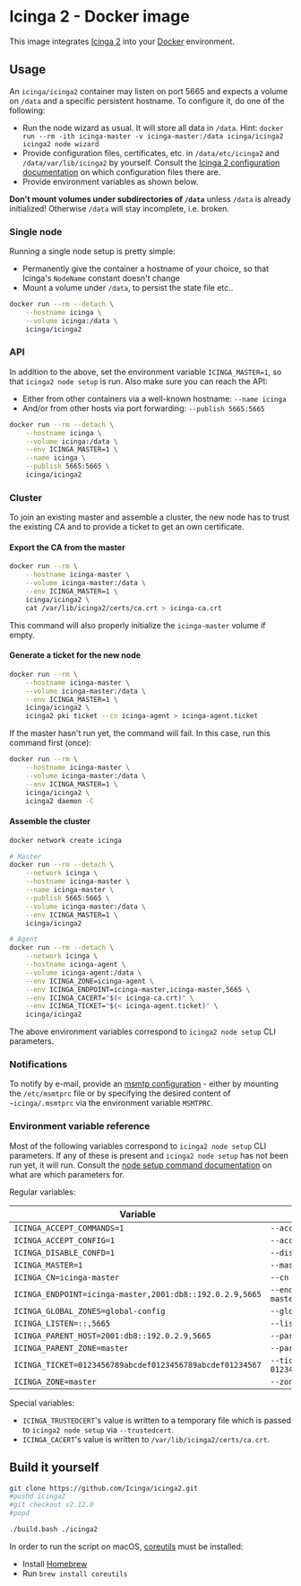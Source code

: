 <!-- Icinga 2 Docker image | (c) 2020 Icinga GmbH | GPLv2+ -->

# Icinga 2 - Docker image

This image integrates [Icinga 2] into your [Docker] environment.

## Usage

An `icinga/icinga2` container may listen on port 5665 and expects
a volume on `/data` and a specific persistent hostname.
To configure it, do one of the following:

* Run the node wizard as usual. It will store all data in `/data`. Hint:
  `docker run --rm -ith icinga-master -v icinga-master:/data icinga/icinga2 icinga2 node wizard`
* Provide configuration files, certificates, etc.
  in `/data/etc/icinga2` and `/data/var/lib/icinga2` by yourself.
  Consult the [Icinga 2 configuration documentation]
  on which configuration files there are.
* Provide environment variables as shown below.

**Don't mount volumes under subdirectories of `/data`**
unless `/data` is already initialized!
Otherwise `/data` will stay incomplete, i.e. broken.

### Single node

Running a single node setup is pretty simple:

* Permanently give the container a hostname of your choice,
  so that Icinga's `NodeName` constant doesn't change
* Mount a volume under `/data`, to persist the state file etc..

```bash
docker run --rm --detach \
	--hostname icinga \
	--volume icinga:/data \
	icinga/icinga2
```

### API

In addition to the above, set the environment variable `ICINGA_MASTER=1`,
so that `icinga2 node setup` is run. Also make sure you can reach the API:

* Either from other containers via a well-known hostname: `--name icinga`
* And/or from other hosts via port forwarding: `--publish 5665:5665`

```bash
docker run --rm --detach \
	--hostname icinga \
	--volume icinga:/data \
	--env ICINGA_MASTER=1 \
	--name icinga \
	--publish 5665:5665 \
	icinga/icinga2
```

### Cluster

To join an existing master and assemble a cluster, the new node has to trust
the existing CA and to provide a ticket to get an own certificate.

#### Export the CA from the master

```bash
docker run --rm \
	--hostname icinga-master \
	--volume icinga-master:/data \
	--env ICINGA_MASTER=1 \
	icinga/icinga2 \
	cat /var/lib/icinga2/certs/ca.crt > icinga-ca.crt
```

This command will also properly initialize the `icinga-master` volume if empty.

#### Generate a ticket for the new node

```bash
docker run --rm \
	--hostname icinga-master \
	--volume icinga-master:/data \
	--env ICINGA_MASTER=1 \
	icinga/icinga2 \
	icinga2 pki ticket --cn icinga-agent > icinga-agent.ticket
```

If the master hasn't run yet, the command will fail.
In this case, run this command first (once):

```bash
docker run --rm \
	--hostname icinga-master \
	--volume icinga-master:/data \
	--env ICINGA_MASTER=1 \
	icinga/icinga2 \
	icinga2 daemon -C
```

#### Assemble the cluster

```bash
docker network create icinga

# Master
docker run --rm --detach \
	--network icinga \
	--hostname icinga-master \
	--name icinga-master \
	--publish 5665:5665 \
	--volume icinga-master:/data \
	--env ICINGA_MASTER=1 \
	icinga/icinga2

# Agent
docker run --rm --detach \
	--network icinga \
	--hostname icinga-agent \
	--volume icinga-agent:/data \
	--env ICINGA_ZONE=icinga-agent \
	--env ICINGA_ENDPOINT=icinga-master,icinga-master,5665 \
	--env ICINGA_CACERT="$(< icinga-ca.crt)" \
	--env ICINGA_TICKET="$(< icinga-agent.ticket)" \
	icinga/icinga2
```

The above environment variables correspond to `icinga2 node setup` CLI parameters.

### Notifications

To notify by e-mail, provide an [msmtp configuration] - either
by mounting the `/etc/msmtprc` file or by specifying the desired content
of `~icinga/.msmtprc` via the environment variable `MSMTPRC`.

### Environment variable reference

Most of the following variables correspond to
`icinga2 node setup` CLI parameters.
If any of these is present and `icinga2 node setup`
has not been run yet, it will run.
Consult the [node setup command documentation] on what are which parameters for.

Regular variables:

 Variable                                                 | Node setup CLI
 ---------------------------------------------------------|--------------------
 `ICINGA_ACCEPT_COMMANDS=1`                               | `--accept-commands`
 `ICINGA_ACCEPT_CONFIG=1`                                 | `--accept-config`
 `ICINGA_DISABLE_CONFD=1`                                 | `--disable-confd`
 `ICINGA_MASTER=1`                                        | `--master`
 `ICINGA_CN=icinga-master`                                | `--cn icinga-master`
 `ICINGA_ENDPOINT=icinga-master,2001:db8::192.0.2.9,5665` | `--endpoint icinga-master,2001:db8::192.0.2.9,5665`
 `ICINGA_GLOBAL_ZONES=global-config`                      | `--global_zones global-config`
 `ICINGA_LISTEN=::,5665`                                  | `--listen ::,5665`
 `ICINGA_PARENT_HOST=2001:db8::192.0.2.9,5665`            | `--parent_host 2001:db8::192.0.2.9,5665`
 `ICINGA_PARENT_ZONE=master`                              | `--parent_zone master`
 `ICINGA_TICKET=0123456789abcdef0123456789abcdef01234567` | `--ticket 0123456789abcdef0123456789abcdef01234567`
 `ICINGA_ZONE=master`                                     | `--zone master`

Special variables:

* `ICINGA_TRUSTEDCERT`'s value is written to a temporary file
  which is passed to `icinga2 node setup` via `--trustedcert`.
* `ICINGA_CACERT`'s value is written to `/var/lib/icinga2/certs/ca.crt`.

## Build it yourself

```bash
git clone https://github.com/Icinga/icinga2.git
#pushd icinga2
#git checkout v2.12.0
#popd

./build.bash ./icinga2
```

In order to run the script on macOS, [coreutils] must be installed:

* Install [Homebrew]
* Run `brew install coreutils`

[Icinga 2]: https://github.com/Icinga/icinga2
[Docker]: https://www.docker.com
[Icinga 2 configuration documentation]: https://icinga.com/docs/icinga2/latest/doc/04-configuration/
[msmtp configuration]: https://wiki.archlinux.org/index.php/Msmtp
[node setup command documentation]: https://icinga.com/docs/icinga2/latest/doc/06-distributed-monitoring/#node-setup
[Homebrew]: https://brew.sh/
[coreutils]: https://formulae.brew.sh/formula/coreutils
